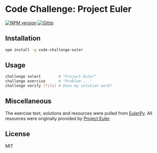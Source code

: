 # Code Challenge: Project Euler

[![NPM version][npm-image]][npm-url]
[![Gittip][gittip-image]][gittip-url]

## Installation

```sh
npm install -g code-challenge-euler
```

## Usage

```bash
challenge select        # "Project Euler"
challenge exercise      # "Problem ..."
challenge verify [file] # Does my solution work?
```

## Miscellaneous

The exercise text, solutions and resources were pulled from [EulerPy](https://github.com/iKevinY/EulerPy). All resources were originally provided by [Project Euler](https://projecteuler.net/).

## License

MIT

[npm-image]: https://img.shields.io/npm/v/code-challenge-euler.svg?style=flat
[npm-url]: https://npmjs.org/package/code-challenge-euler
[gittip-image]: https://img.shields.io/gittip/blakeembrey.svg?style=flat
[gittip-url]: https://www.gittip.com/blakeembrey
